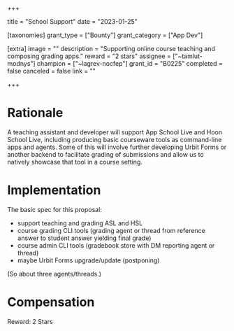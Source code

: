 +++

title = "School Support"
date = "2023-01-25"

[taxonomies]
grant_type = ["Bounty"]
grant_category = ["App Dev"]

[extra]
image = ""
description = "Supporting online course teaching and composing grading apps."
reward = "2 stars"
assignee = ["~tamlut-modnys"]
champion = ["~lagrev-nocfep"]
grant_id = "B0225"
completed = false
canceled = false
link = ""

+++

# Rationale

A teaching assistant and developer will support App School Live and Hoon School
Live, including producing basic courseware tools as command-line apps and agents.
Some of this will involve further developing Urbit Forms or another backend to
facilitate grading of submissions and allow us to natively showcase that tool in
a course setting.

# Implementation

The basic spec for this proposal:

-   support teaching and grading ASL and HSL
-   course grading CLI tools (grading agent or thread from reference answer to student answer yielding final grade)
-   course admin CLI tools (gradebook store with DM reporting agent or thread)
-   maybe Urbit Forms upgrade/update (postponing)

(So about three agents/threads.)

# Compensation
Reward: 2 Stars
